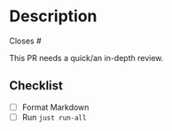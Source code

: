 # Description


Closes #

This PR needs a quick/an in-depth review.

## Checklist

- [ ] Format Markdown
- [ ] Run `just run-all`
